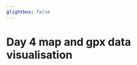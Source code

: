 ```yaml
---
glightbox: false
---
```


# Day 4 map and gpx data visualisation

<style> #map { width: auto; height: 400px; margin: 0;} </style>

<div id="map"></div>

<script> 
var mygpxurl = "/f3/assets/gpx/GPX4.gpx";
</script>

<script src="/f3/javascripts/mygpx.js"> </script>
